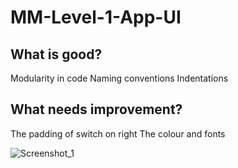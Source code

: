 # MM-Level-1-App-UI
## What is good?
Modularity in code
Naming conventions
Indentations 

## What needs improvement?
The padding of switch on right
The colour and fonts


![Screenshot_1](https://user-images.githubusercontent.com/62394580/80757389-b4ca7380-8b51-11ea-94ee-44eea0f909f4.png)
